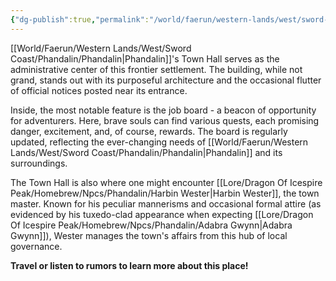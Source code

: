 ```yaml
---
{"dg-publish":true,"permalink":"/world/faerun/western-lands/west/sword-coast/phandalin/townmaster-s-hall/"}
---
```


[[World/Faerun/Western Lands/West/Sword Coast/Phandalin/Phandalin\|Phandalin]]'s Town Hall serves as the administrative center of this frontier settlement. The building, while not grand, stands out with its purposeful architecture and the occasional flutter of official notices posted near its entrance.

Inside, the most notable feature is the job board - a beacon of opportunity for adventurers. Here, brave souls can find various quests, each promising danger, excitement, and, of course, rewards. The board is regularly updated, reflecting the ever-changing needs of [[World/Faerun/Western Lands/West/Sword Coast/Phandalin/Phandalin\|Phandalin]] and its surroundings.

The Town Hall is also where one might encounter [[Lore/Dragon Of Icespire Peak/Homebrew/Npcs/Phandalin/Harbin Wester\|Harbin Wester]], the town master. Known for his peculiar mannerisms and occasional formal attire (as evidenced by his tuxedo-clad appearance when expecting [[Lore/Dragon Of Icespire Peak/Homebrew/Npcs/Phandalin/Adabra Gwynn\|Adabra Gwynn]]), Wester manages the town's affairs from this hub of local governance.

**Travel or listen to rumors to learn more about this place!**